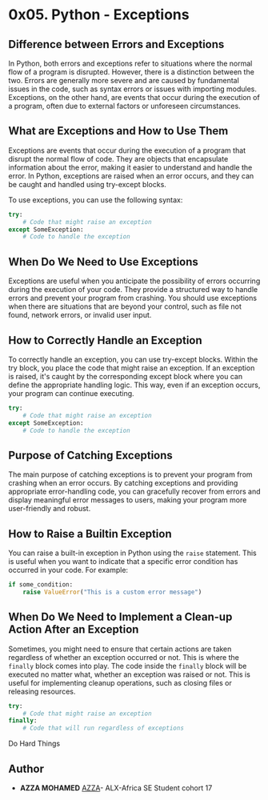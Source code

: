 # 0x05. Python - Exceptions

## Difference between Errors and Exceptions
In Python, both errors and exceptions refer to situations where the normal flow of a program is disrupted. However, there is a distinction between the two. Errors are generally more severe and are caused by fundamental issues in the code, such as syntax errors or issues with importing modules. Exceptions, on the other hand, are events that occur during the execution of a program, often due to external factors or unforeseen circumstances.

## What are Exceptions and How to Use Them
Exceptions are events that occur during the execution of a program that disrupt the normal flow of code. They are objects that encapsulate information about the error, making it easier to understand and handle the error. In Python, exceptions are raised when an error occurs, and they can be caught and handled using try-except blocks.

To use exceptions, you can use the following syntax:
```python
try:
    # Code that might raise an exception
except SomeException:
    # Code to handle the exception
```

## When Do We Need to Use Exceptions
Exceptions are useful when you anticipate the possibility of errors occurring during the execution of your code. They provide a structured way to handle errors and prevent your program from crashing. You should use exceptions when there are situations that are beyond your control, such as file not found, network errors, or invalid user input.

## How to Correctly Handle an Exception
To correctly handle an exception, you can use try-except blocks. Within the try block, you place the code that might raise an exception. If an exception is raised, it's caught by the corresponding except block where you can define the appropriate handling logic. This way, even if an exception occurs, your program can continue executing.

```python
try:
    # Code that might raise an exception
except SomeException:
    # Code to handle the exception
```

## Purpose of Catching Exceptions
The main purpose of catching exceptions is to prevent your program from crashing when an error occurs. By catching exceptions and providing appropriate error-handling code, you can gracefully recover from errors and display meaningful error messages to users, making your program more user-friendly and robust.

## How to Raise a Builtin Exception
You can raise a built-in exception in Python using the `raise` statement. This is useful when you want to indicate that a specific error condition has occurred in your code. For example:

```python
if some_condition:
    raise ValueError("This is a custom error message")
```

## When Do We Need to Implement a Clean-up Action After an Exception
Sometimes, you might need to ensure that certain actions are taken regardless of whether an exception occurred or not. This is where the `finally` block comes into play. The code inside the `finally` block will be executed no matter what, whether an exception was raised or not. This is useful for implementing cleanup operations, such as closing files or releasing resources.

```python
try:
    # Code that might raise an exception
finally:
    # Code that will run regardless of exceptions
```

Do Hard Things

## Author
* **AZZA MOHAMED** [AZZA](https://github.com/medazza)- ALX-Africa SE Student cohort 17